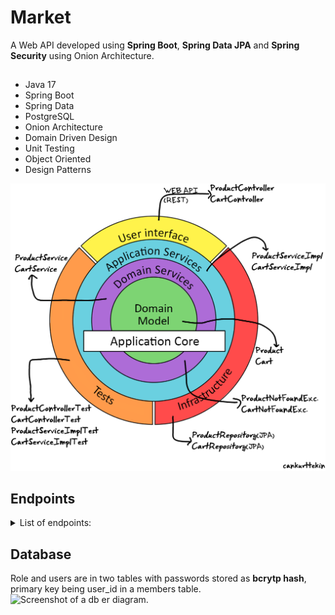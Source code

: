 # Market
 
A Web API developed using **Spring Boot**, **Spring Data JPA** and **Spring Security** using Onion Architecture.

##
- Java 17
- Spring Boot
- Spring Data
- PostgreSQL
- Onion Architecture
- Domain Driven Design
- Unit Testing
- Object Oriented
- Design Patterns

  
<img src="architecture.png"
     alt="Architecture"
     height="">

## Endpoints
<details>
  <summary>List of endpoints:</summary>
<br>
 
GET
/api/products 
Retrieve all products
ROLE=EMPLOYEE

POST
/api/products
Create new product
ROLE=MANAGER

GET
/api/products/{id}
Retrieve product by id
ROLE=EMPLOYEE

PUT
/api/products/{id}
Update product by id
ROLE=MANAGER

DELETE
/api/products/{id}
Delete product by id
ROLE=ADMIN

DELETE
/api/products/
Delete all products!
ROLE=ADMIN

GET
/api/products/available
Retrieve all available products
ROLE=EMPLOYEE

</details>


## Database
Role and users are in two tables with passwords stored as **bcrytp hash**, primary key being user_id in a members table.
<br>
![Screenshot of a db er diagram.](/images/db-diagram.png)
